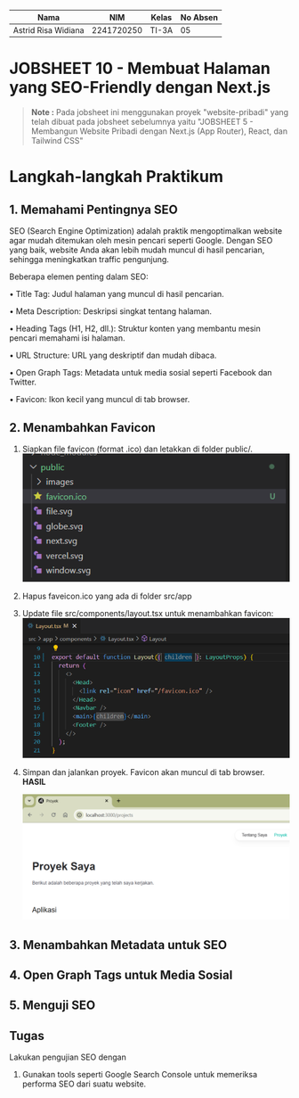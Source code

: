 | Nama                | NIM        | Kelas | No Absen |
|---------------------|------------|-------|----------|
| Astrid Risa Widiana | 2241720250 | TI-3A | 05       |


# **JOBSHEET 10 - Membuat Halaman yang SEO-Friendly dengan Next.js**

> **Note :** 
Pada jobsheet ini menggunakan proyek "website-pribadi" yang telah dibuat pada jobsheet sebelumnya yaitu "JOBSHEET 5 - Membangun Website Pribadi dengan Next.js (App Router), React, dan Tailwind CSS"

# **Langkah-langkah Praktikum**
## **1. Memahami Pentingnya SEO**
SEO (Search Engine Optimization) adalah praktik mengoptimalkan website agar mudah ditemukan oleh mesin pencari seperti Google. Dengan SEO yang baik, website Anda akan lebih mudah muncul di hasil pencarian, sehingga meningkatkan traffic pengunjung.

Beberapa elemen penting dalam SEO:

•	Title Tag: Judul halaman yang muncul di hasil pencarian.

•	Meta Description: Deskripsi singkat tentang halaman.

•	Heading Tags (H1, H2, dll.): Struktur konten yang membantu mesin pencari memahami isi halaman.

•	URL Structure: URL yang deskriptif dan mudah dibaca.

•	Open Graph Tags: Metadata untuk media sosial seperti Facebook dan Twitter.

•	Favicon: Ikon kecil yang muncul di tab browser.

## **2. Menambahkan Favicon**
1.	Siapkan file favicon (format .ico) dan letakkan di folder public/.
    ![alt text](img/P2L1.png)
2.	Hapus faveicon.ico yang ada di folder src/app
3.	Update file src/components/layout.tsx untuk menambahkan favicon:
    ![alt text](img/P2L3.png)
4.	Simpan dan jalankan proyek. Favicon akan muncul di tab browser.
    **HASIL**

    ![alt text](img/HP2.png)


## **3. Menambahkan Metadata untuk SEO**
## **4. Open Graph Tags untuk Media Sosial**
## **5. Menguji SEO**

## **Tugas** 
Lakukan pengujian SEO dengan
1.	Gunakan tools seperti Google Search Console untuk memeriksa performa SEO dari suatu website.
